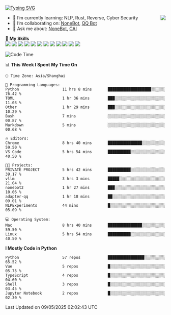 [![Typing SVG](https://readme-typing-svg.herokuapp.com?size=25&duration=2500&color=8C43EA&vCenter=true&width=200&height=40&lines=Hi+there+%F0%9F%91%8B%F0%9F%8F%BB;I'm+yanyongyu)](https://git.io/typing-svg)

<a href="#">
  <img align="right" src="https://github-readme-stats.vercel.app/api?username=yanyongyu&count_private=true&show_icons=true&bg_color=15,f2f7fd,E0EAFC" />
</a>

- 🌱 I’m currently learning: NLP, Rust, Reverse, Cyber Security
- 👯 I’m collaborating on: [NoneBot](https://github.com/nonebot), [QQ Bot](https://github.com/Mrs4s/go-cqhttp)
- 💬 Ask me about: [NoneBot](https://github.com/nonebot), [CAI](https://github.com/cscs181/CAI)

🌟 **My Skills**  
![](https://img.shields.io/badge/-Python-3e74a2?style=flat-square&logo=Python&logoColor=fff)
![](https://img.shields.io/badge/-TypeScript-3178C6?style=flat-square&logo=TypeScript&logoColor=fff)
![](https://img.shields.io/badge/-Vue-4fc08d?style=flat-square&logo=Vue.js&logoColor=fff)
![](https://img.shields.io/badge/-React-2d98ce?style=flat-square&logo=React&logoColor=fff)
![](https://img.shields.io/badge/-FastAPI-009688?style=flat-square&logo=FastAPI&logoColor=fff)
![](https://img.shields.io/badge/-Linux-000000?style=flat-square&logo=Linux&logoColor=fff)
![](https://img.shields.io/badge/-Docker-2496ED?style=flat-square&logo=Docker&logoColor=fff)
![](https://img.shields.io/badge/-Kubernetes-326CE5?style=flat-square&logo=Kubernetes&logoColor=fff)
![](https://img.shields.io/badge/-GitHub%20Actions-2088FF?style=flat-square&logo=GitHubActions&logoColor=fff)
![](https://img.shields.io/badge/-PostgreSQL-4169E1?style=flat-square&logo=PostgreSQL&logoColor=fff)
![](https://img.shields.io/badge/-Redis-DC382D?style=flat-square&logo=Redis&logoColor=fff)
![](https://img.shields.io/badge/-MongoDB-47A248?style=flat-square&logo=MongoDB&logoColor=fff)

<!--START_SECTION:waka-->
![Code Time](http://img.shields.io/badge/Code%20Time-7%2C571%20hrs%2013%20mins-blue)

📊 **This Week I Spent My Time On** 

```text
🕑︎ Time Zone: Asia/Shanghai

💬 Programming Languages: 
Python                   11 hrs 8 mins       ███████████████████░░░░░░   76.42 % 
TOML                     1 hr 36 mins        ███░░░░░░░░░░░░░░░░░░░░░░   11.03 % 
Other                    1 hr 29 mins        ███░░░░░░░░░░░░░░░░░░░░░░   10.29 % 
Bash                     7 mins              ░░░░░░░░░░░░░░░░░░░░░░░░░   00.87 % 
Markdown                 5 mins              ░░░░░░░░░░░░░░░░░░░░░░░░░   00.68 % 

🔥 Editors: 
Chrome                   8 hrs 40 mins       ███████████████░░░░░░░░░░   59.50 % 
VS Code                  5 hrs 54 mins       ██████████░░░░░░░░░░░░░░░   40.50 % 

🐱‍💻 Projects: 
PRIVATE PROJECT          5 hrs 42 mins       ██████████░░░░░░░░░░░░░░░   39.17 % 
vllm                     3 hrs 3 mins        █████░░░░░░░░░░░░░░░░░░░░   21.04 % 
nonebot2                 1 hr 27 mins        ███░░░░░░░░░░░░░░░░░░░░░░   10.06 % 
adapter-qq               1 hr 18 mins        ██░░░░░░░░░░░░░░░░░░░░░░░   09.01 % 
NLPExperiments           44 mins             █░░░░░░░░░░░░░░░░░░░░░░░░   05.09 % 

💻 Operating System: 
Mac                      8 hrs 40 mins       ███████████████░░░░░░░░░░   59.50 % 
Linux                    5 hrs 54 mins       ██████████░░░░░░░░░░░░░░░   40.50 % 
```

**I Mostly Code in Python** 

```text
Python                   57 repos            ████████████████░░░░░░░░░   65.52 % 
Vue                      5 repos             █░░░░░░░░░░░░░░░░░░░░░░░░   05.75 % 
TypeScript               4 repos             █░░░░░░░░░░░░░░░░░░░░░░░░   04.60 % 
Shell                    3 repos             █░░░░░░░░░░░░░░░░░░░░░░░░   03.45 % 
Jupyter Notebook         2 repos             █░░░░░░░░░░░░░░░░░░░░░░░░   02.30 % 
```




 Last Updated on 09/05/2025 02:02:43 UTC
<!--END_SECTION:waka-->
